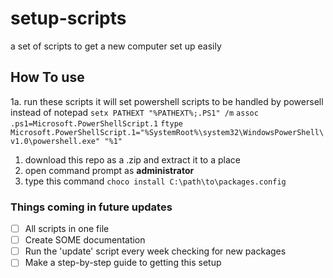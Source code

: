 # setup-scripts
a set of scripts to get a new computer set up easily

## How To use
1a. run these scripts it will set powershell scripts to be handled by powersell instead of notepad
`setx PATHEXT "%PATHEXT%;.PS1" /m`
 `assoc .ps1=Microsoft.PowerShellScript.1`
 `ftype Microsoft.PowerShellScript.1="%SystemRoot%\system32\WindowsPowerShell\v1.0\powershell.exe" "%1"`
1. download this repo as a .zip and extract it to a place
2. open command prompt as **administrator**
3. type this command `choco install C:\path\to\packages.config`

### Things coming in future updates
- [ ] All scripts in one file
- [ ] Create SOME documentation
- [ ] Run the 'update' script every week checking for new packages
- [ ] Make a step-by-step guide to getting this setup
